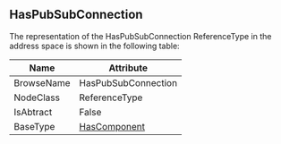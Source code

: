 <!-- objecttype -->
## HasPubSubConnection
The representation of the HasPubSubConnection ReferenceType in the address space is shown in the following table:  

|Name|Attribute|
|---|---|
|BrowseName|HasPubSubConnection|
|NodeClass|ReferenceType|
|IsAbtract|False|
|BaseType|[HasComponent](../../../Part3/ReferenceTypes/HasComponent/readme.md)|

